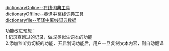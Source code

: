 [dictionaryOnline--在线词典工具](https://github.com/JeffyLI/FunnyTry/blob/master/Dictionary/dictionaryOnline.py)<br>
[dictionaryOffline--英译中离线词典工具](https://github.com/JeffyLI/FunnyTry/blob/master/Dictionary/dictionaryOffline.py)<br>
[dictionaryfile--英译中离线词典数据](https://github.com/JeffyLI/FunnyTry/blob/master/Dictionary/dictionaryfile.txt)<br>

功能改进预想：<br>
1.记录查询过的记录，做成类似生词本的功能<br>
2.添加监听剪切板的功能，开启划词功能后，用户一旦复制文本内容，则自动翻译<br>
